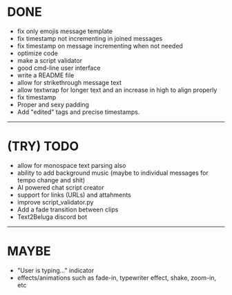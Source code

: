 # DONE
- fix only emojis message template
- fix timestamp not incrementing in joined messages
- fix timestamp on message incrementing when not needed
- optimize code
- make a script validator
- good cmd-line user interface
- write a README file
- allow for strikethrough message text
- allow textwrap for longer text and an increase in high to align properly
- fix timestamp
- Proper and sexy padding
- Add "edited" tags and precise timestamps.

----------------------------------------------------

# (TRY) TODO
- allow for monospace text parsing also 
- ability to add background music (maybe to individual messages for tempo change and shit)
- AI powered chat script creator
- support for links (URLs) and attahments
- improve script_validator.py
- Add a fade transition between clips
- Text2Beluga discord bot

----------------------------------------------------

# MAYBE
- "User is typing..." indicator
- effects/animations such as fade-in, typewriter effect, shake, zoom-in, etc